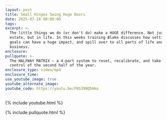 ```yaml
---
layout: post
title: Small Hinges Swing Huge Doors
date: 2025-07-18 00:00:00
tags:
excerpt: >-
  The little things we do (or don't do) make a HUGE difference. Not just in real
  estate, but in life. In this weeks training Blake discusses how setting little
  goals can have a huge impact, and spill over to all parts of life and
  business. 
enclosure:
pullquote: >-
  The HALFWAY MATRIX — a 4-part system to reset, recalibrate, and take back
  control of the second half of the year.
enclosure_type: video/mp4
enclosure_time:
use_youtube_image: true
youtube_alternate_image:
youtube_code: https://youtu.be/FNS39NQ5Hko
---
```

{% include youtube.html %}

{% include pullquote.html %}